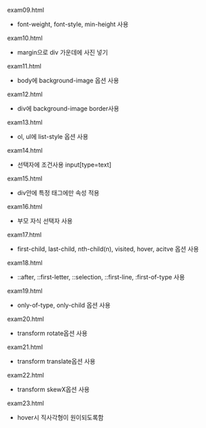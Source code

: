 
exam09.html
- font-weight, font-style, min-height 사용

exam10.html
- margin으로 div 가운데에 사진 넣기

exam11.html
- body에 background-image 옵션 사용

exam12.html
- div에 background-image border사용

exam13.html
- ol, ul에 list-style 옵션 사용

exam14.html
- 선택자에 조건사용 input[type=text]

exam15.html
- div안에 특정 태그에만 속성 적용

exam16.html
- 부모 자식 선택자 사용

exam17.html
- first-child, last-child, nth-child(n), visited, hover, acitve 옵션 사용

exam18.html
- ::after, ::first-letter, ::selection, ::first-line, :first-of-type 사용 

exam19.html
- only-of-type, only-child 옵션 사용

exam20.html
- transform rotate옵션 사용

exam21.html
- transform translate옵션 사용

exam22.html
- transform skewX옵션 사용

exam23.html
- hover시 직사각형이 원이되도록함